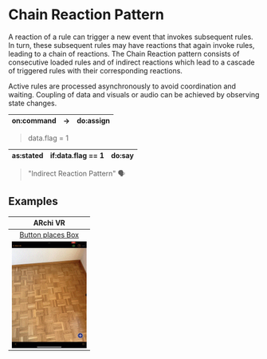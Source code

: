 # Chain Reaction Pattern

A reaction of a rule can trigger a new event that invokes subsequent rules. In turn, these subsequent rules may have reactions that again invoke rules, leading to a chain of reactions. The Chain Reaction pattern consists of consecutive loaded rules and of indirect reactions which lead to a cascade of triggered rules with their corresponding reactions.

Active rules are processed asynchronously to avoid coordination and waiting. Coupling of data and visuals or audio can be achieved by observing state changes.

| on:command	| →	| do:assign |
|---|---|---|
> data.flag = 1

| as:stated	| if:data.flag == 1	| do:say | 
|---|---|---|
> "Indirect Reaction Pattern" 🗣

## Examples

| ARchi VR |
|:---:|
| [Button places Box](../examples/ARchiVR/button-places-box/description.md) |
| <img align="right" src="../examples/ARchiVR/button-places-box/preview.gif" width="150px" /> |
